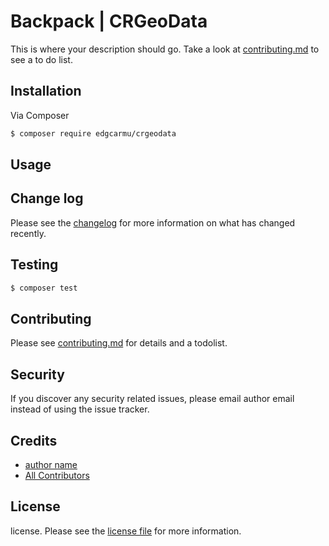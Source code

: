 # Backpack | CRGeoData

This is where your description should go. Take a look at [contributing.md](contributing.md) to see a to do list.

## Installation

Via Composer

``` bash
$ composer require edgcarmu/crgeodata
```

## Usage

## Change log

Please see the [changelog](changelog.md) for more information on what has changed recently.

## Testing

``` bash
$ composer test
```

## Contributing

Please see [contributing.md](contributing.md) for details and a todolist.

## Security

If you discover any security related issues, please email author email instead of using the issue tracker.

## Credits

- [author name][link-author]
- [All Contributors][link-contributors]

## License

license. Please see the [license file](license.md) for more information.

[ico-version]: https://img.shields.io/packagist/v/edgcarmu/crgeodata.svg?style=flat-square
[ico-downloads]: https://img.shields.io/packagist/dt/edgcarmu/crgeodata.svg?style=flat-square
[ico-travis]: https://img.shields.io/travis/edgcarmu/crgeodata/master.svg?style=flat-square
[ico-styleci]: https://styleci.io/repos/12345678/shield

[link-packagist]: https://packagist.org/packages/edgcarmu/crgeodata
[link-downloads]: https://packagist.org/packages/edgcarmu/crgeodata
[link-travis]: https://travis-ci.org/edgcarmu/crgeodata
[link-styleci]: https://styleci.io/repos/12345678
[link-author]: https://github.com/edgcarmu
[link-contributors]: ../../contributors
